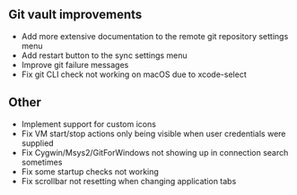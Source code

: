 ## Git vault improvements

- Add more extensive documentation to the remote git repository settings menu
- Add restart button to the sync settings menu
- Improve git failure messages
- Fix git CLI check not working on macOS due to xcode-select

## Other

- Implement support for custom icons
- Fix VM start/stop actions only being visible when user credentials were supplied
- Fix Cygwin/Msys2/GitForWindows not showing up in connection search sometimes
- Fix some startup checks not working
- Fix scrollbar not resetting when changing application tabs